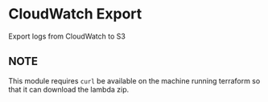 # CloudWatch Export
Export logs from CloudWatch to S3

## NOTE
This module requires `curl` be available on the machine running terraform so that it can download the lambda zip.